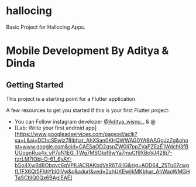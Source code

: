 # hallocing

Basic Project for Hallocing Apps.

# Mobile Development By Aditya & Dinda

## Getting Started

This project is a starting point for a Flutter application.

A few resources to get you started if this is your first Flutter project:

- You can Follow instagram developer [@Aditya_wisnu._](https://www.instagram.com/aditya_wisnu._/) & @
- [Lab: Write your first android app][https://www.googleadservices.com/pagead/aclk?sa=L&ai=DChcSEwiz78ibhar_AhXSan0KHQWWAG0YABAAGgJzZg&ohost=www.google.com&cid=CAESaOD2qspZW0Ii7ppZVaPZEzE1Wdchl3fBUUognRua4x_yP7oN1EG_TWg7MSOtpf9wYa7muCf9XBoVJ428j7-rzrLM7IObj-D-61_6yAY-bSo4Xw8d8Obqvc6qVPIUACRAKbdVsR6T4IIG&sig=AOD64_25Tu07cwgfL1FX6Qt5FhhYbl0lVw&q&adurl&ved=2ahUKEwijkMKbhar_AhWaoWMGHTaSCbIQ0Qx6BAgIEAE]



